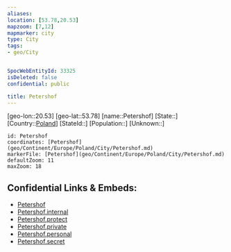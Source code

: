 ```yaml
---
aliases: 
location: [53.78,20.53]
mapzoom: [7,12] 
mapmarker: city 
type: City
tags:
- geo/City


SpocWebEntityId: 33325
isDeleted: false
confidential: public

title: Petershof
---
```

[geo-lon::20.53]
[geo-lat::53.78]
[name::Petershof]
[State::]
[Country::[Poland](geo/Continent/Europe/Poland.md)]
[StateId::]
[Population::]
[Unknown::]


```leaflet
id: Petershof
coordinates: [Petershof](geo/Continent/Europe/Poland/City/Petershof.md)
markerFile: [Petershof](geo/Continent/Europe/Poland/City/Petershof.md)
defaultZoom: 11 
maxZoom: 18
```


## Confidential Links & Embeds: 
- [Petershof](../../../../../../_public/geo/Continent/Europe/Poland/City/Petershof.md) 
- [Petershof.internal](../../../../../../_internal/geo/Continent/Europe/Poland/City/Petershof.internal.md) 
- [Petershof.protect](../../../../../../_protect/geo/Continent/Europe/Poland/City/Petershof.protect.md) 
- [Petershof.private](../../../../../../_private/geo/Continent/Europe/Poland/City/Petershof.private.md) 
- [Petershof.personal](../../../../../../_personal/geo/Continent/Europe/Poland/City/Petershof.personal.md) 
- [Petershof.secret](../../../../../../_secret/geo/Continent/Europe/Poland/City/Petershof.secret.md) 
